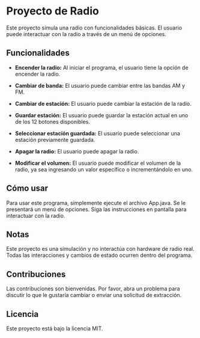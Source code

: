 # Proyecto de Radio

Este proyecto simula una radio con funcionalidades básicas. El usuario puede interactuar con la radio a través de un menú de opciones.

## Funcionalidades

- **Encender la radio:** Al iniciar el programa, el usuario tiene la opción de encender la radio.

- **Cambiar de banda:** El usuario puede cambiar entre las bandas AM y FM.

- **Cambiar de estación:** El usuario puede cambiar la estación de la radio.

- **Guardar estación:** El usuario puede guardar la estación actual en uno de los 12 botones disponibles.

- **Seleccionar estación guardada:** El usuario puede seleccionar una estación previamente guardada.

- **Apagar la radio:** El usuario puede apagar la radio.

- **Modificar el volumen:** El usuario puede modificar el volumen de la radio, ya sea ingresando un valor específico o incrementándolo en uno.

## Cómo usar

Para usar este programa, simplemente ejecute el archivo App.java. Se le presentará un menú de opciones. Siga las instrucciones en pantalla para interactuar con la radio.

## Notas

Este proyecto es una simulación y no interactúa con hardware de radio real. Todas las interacciones y cambios de estado ocurren dentro del programa.

## Contribuciones

Las contribuciones son bienvenidas. Por favor, abra un problema para discutir lo que le gustaría cambiar o enviar una solicitud de extracción.

## Licencia

Este proyecto está bajo la licencia MIT.
